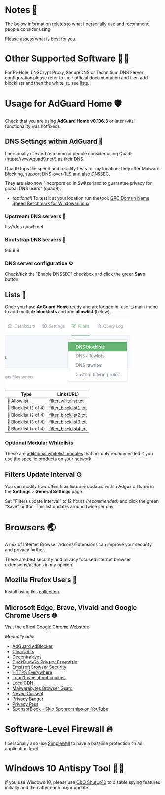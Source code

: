 # Notes 📒

The below information relates to what I personally use and recommend people consider using.

Please assess what is best for you.

# Other Supported Software 👩‍💻

For Pi-Hole, DNSCrypt Proxy, SecureDNS or Technitium DNS Server configuration please refer to their official documentation and then add blocklists and then the whitelist.
 see [lists](https://github.com/hl2guide/Filterlist-for-AdGuard-or-PiHole/blob/master/USAGE.md#lists-).

# Usage for AdGuard Home 🛡

Check that you are using __AdGuard Home v0.106.3__ or later
(vital functionality was hotfixed).

## DNS Settings within AdGuard 🥅

I personally use and recommend people consider using Quad9 (https://www.quad9.net/) as their DNS.

Quad9 tops the speed and reliaility tests for my location; they offer Malware Blocking, support DNS-over-TLS and also DNSSEC.

They are also now "incorporated in Switzerland to guarantee privacy for global DNS users" (quad9).

* _(optional)_ To test it at your location run the tool: [GRC Domain Name Speed Benchmark for Windows/Linux](https://www.grc.com/dns/benchmark.htm)

### Upstream DNS servers 🔼

tls://dns.quad9.net

### Bootstrap DNS servers 🥾

9.9.9.9

### DNS server configuration ⚙

Check/tick the "Enable DNSSEC" checkbox and click the green __Save__ button.

## Lists 📓

Once you have __AdGuard Home__ ready and are logged in, use its main menu to add
multiple __blocklists__ and one __allowlist__ (below).

![menu](https://raw.githubusercontent.com/hl2guide/Filterlist-for-AdGuard/master/Screenshots/example%20menu.PNG "Menu")

Type | Link (URL)
--------- | -----
📗 Allowlist | [filter_whitelist.txt](https://raw.githubusercontent.com/hl2guide/Filterlist-for-AdGuard/master/filter_whitelist.txt)
🛑 Blocklist (1 of 4) | [filter_blocklist1.txt](https://raw.githubusercontent.com/hl2guide/Filterlist-for-AdGuard/master/Blocklist/filter_blocklist1.txt)
🛑 Blocklist (2 of 4) | [filter_blocklist2.txt](https://raw.githubusercontent.com/hl2guide/Filterlist-for-AdGuard/master/Blocklist/filter_blocklist2.txt)
🛑 Blocklist (3 of 4) | [filter_blocklist3.txt](https://raw.githubusercontent.com/hl2guide/Filterlist-for-AdGuard/master/Blocklist/filter_blocklist3.txt)
🛑 Blocklist (4 of 4) | [filter_blocklist4.txt](https://raw.githubusercontent.com/hl2guide/Filterlist-for-AdGuard/master/Blocklist/filter_blocklist4.txt)

### Optional Modular Whitelists

These are [additional whitelist modules](https://raw.githubusercontent.com/hl2guide/Filterlist-for-AdGuard-or-PiHole/master/Whitelist-Modules/__urls_list.txt)
 that are only recommended if you use the specific products on your network.

## Filters Update Interval ⏱

You can modify how often filter lists are updated within Adguard Home in the
__Settings__ > __General Settings__ page.

Set "Filters update interval" to 12 hours _(recommended)_ and click the green "Save" button.
This list updates around twice per day.

# Browsers 🌏

A mix of Internet Browser Addons/Extensions can improve your security and privacy further.

These are best security and privacy focused internet browser extensions/addons in my opinion.

## Mozilla Firefox Users 🦊

Install using this [collection](https://addons.mozilla.org/en-US/firefox/collections/3899969/BestSecurityPrivacy/?page=1&collection_sort=name).

## Microsoft Edge, Brave, Vivaldi and Google Chrome Users 🌐

Visit the offical [Google Chrome Webstore](https://chrome.google.com/webstore/category/extensions):

_Manually add:_

- [AdGuard AdBlocker](https://chrome.google.com/webstore/detail/adguard-adblocker/bgnkhhnnamicmpeenaelnjfhikgbkllg)
- [ClearURLs](https://chrome.google.com/webstore/detail/clearurls/lckanjgmijmafbedllaakclkaicjfmnk)
- [Decentraleyes](https://chrome.google.com/webstore/detail/decentraleyes/ldpochfccmkkmhdbclfhpagapcfdljkj)
- [DuckDuckGo Privacy Essentials](https://chrome.google.com/webstore/detail/duckduckgo-privacy-essent/bkdgflcldnnnapblkhphbgpggdiikppg)
- [Emsisoft Browser Security](https://chrome.google.com/webstore/detail/emsisoft-browser-security/jfofijpkapingknllefalncmbiienkab)
- [HTTPS Everywhere](https://chrome.google.com/webstore/detail/https-everywhere/gcbommkclmclpchllfjekcdonpmejbdp)
- [I don't care about cookies](https://chrome.google.com/webstore/detail/i-dont-care-about-cookies/fihnjjcciajhdojfnbdddfaoknhalnja)
- [LocalCDN](https://chrome.google.com/webstore/detail/localcdn/njdfdhgcmkocbgbhcioffdbicglldapd)
- [Malwarebytes Browser Guard](https://chrome.google.com/webstore/detail/malwarebytes-browser-guar/ihcjicgdanjaechkgeegckofjjedodee)
- [Never-Consent](https://chrome.google.com/webstore/detail/never-consent/pgahndjfiejekcbidhejmpplgdhejdpb)
- [Privacy Badger](https://chrome.google.com/webstore/detail/privacy-badger/pkehgijcmpdhfbdbbnkijodmdjhbjlgp)
- [Privacy Pass](https://chrome.google.com/webstore/detail/privacy-pass/ajhmfdgkijocedmfjonnpjfojldioehi)
- [SponsorBlock - Skip Sponsorships on YouTube](https://chrome.google.com/webstore/detail/sponsorblock-for-youtube/mnjggcdmjocbbbhaepdhchncahnbgone)

# Software-Level Firewall 🔥

I personally also use [SimpleWall](https://www.henrypp.org/product/simplewall) to have a baseline protection on an application level.

# Windows 10 Antispy Tool 🕵️‍♀️

If you use Windows 10, please use [O&O ShutUp10](https://www.oo-software.com/en/shutup10) to disable spying features initially and then after each major update.
